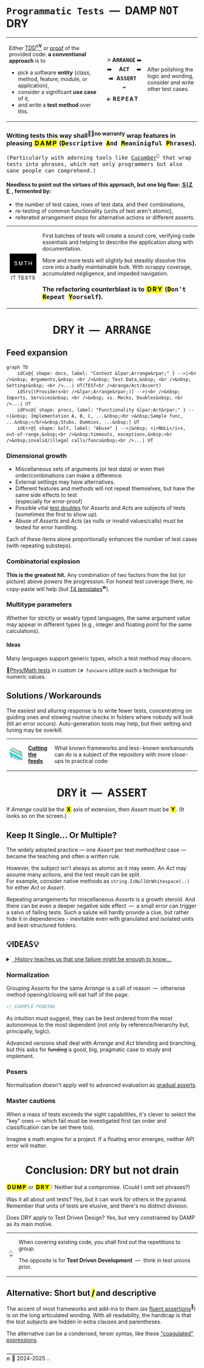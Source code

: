 # `Programmatic Tests` &nbsp;&mdash;&nbsp; DAMP <samp>NOT</samp> DRY

<table><tr><td><p>Either <a href="../../asDrive">TDD<sup>e<b>V</b></sup></a> or <a href="../../asQA">proof</a> of the provided code: <b>a conventional approach</b> is to</p>
    <ul>
        <li>pick a software <b>entity</b> (class, method, feature, module, or application),</li>
        <li>consider a significant <b>use case</b> of it,</li>
        <li>and write a <b>test method</b> over this.</li>
    </ul>
</td><td><p align="center">
↗️&nbsp;<b>A<samp>RRANGE</samp></b>&nbsp;➡️ <br />➡️&nbsp; &nbsp; &nbsp;<b>A<samp>CT</samp></b>&nbsp; &nbsp; &nbsp;➡️ <br />➡️&nbsp; <b>A<samp>SSERT&nbsp; ↩️</samp></b></p>
<p><b>&larr;&nbsp;R&thinsp;E&thinsp;P&thinsp;E&thinsp;A&thinsp;T</b></p></td><td><p>After polishing the logic and wording,<br />consider and write other test cases.</p>
</td></tr></table>

### Writing tests this way shall<sup>☝🏼no warranty</sup> wrap features in pleasing <mark>&thinsp;D&thinsp;A&thinsp;M&thinsp;P&thinsp;</mark> (<samp><mark>D</mark>escriptive <mark>A</mark>nd <mark>M</mark>eaninigful <mark>P</mark>hrases</samp>).
<samp>(Particularly with adorning tools like [Cucumber](https://cucumber.io/docs/guides/10-minute-tutorial/?lang=java#write-a-scenario)<sup>🔗</sup> that wrap tests into phrases, which not only programmers but also sane people can comprehend.)</samp>

#### Needless to point out the virtues of this approach, but one big flaw: <ins>&thinsp;<b>S&thinsp;I&thinsp;Z&thinsp;E</b>&nbsp;</ins>&thinsp;, fermented by:

* the number of test cases, rows of test data, and their combinations,
* re-testing of common functionality (units of test aren't atomic),
* reiterated arrangement steps for alternative actions or different asserts.</p>

<table><tr><td><picture><img alt="&nbsp;Black box of test (not of application)" src="../../../../_rsc/_img/memes/ItTestsSmth.jpg" /></picture>
</td><td>

First batches of tests will create a sound core, verifying code essentials and helping to describe the application along with documentation.

More and more tests will slightly but steadily dissolve this core into a badly maintainable bulk. With scrappy coverage, accumulated negligence, and impeded navigation.

### The refactoring counterblast is to <mark>&thinsp;<b>D&thinsp;R&thinsp;Y</b>&thinsp;</mark> (<samp><mark>D</mark>on't <mark>R</mark>epeat <mark>Y</mark>ourself</samp>).
</td></tr></table>

<h1 align="center">DRY it &nbsp;&mdash;&nbsp; A<samp>RRANGE</samp></h1>

## Feed expansion

```mermaid
graph TD
    idCx@{ shape: docs, label: "Context &lpar;Arrange&rpar;" } -->|<br />&nbsp; Arguments,&nbsp; <br />&nbsp; Test Data,&nbsp; <br />&nbsp; Settings&nbsp; <br />...| UT(TEST<br />Arange/Act/Assert)
    idSrv[(Providers<br />&lpar;Arrange&rpar;)] -->|<br />&nbsp; Imports, Services&nbsp; <br />&nbsp; vs. Mocks, Doubles&nbsp; <br />...| UT
    idFnc@{ shape: procs, label: "Functionality &lpar;Act&rpar;" } -->|&nbsp; Implementation A, B, C, ...&nbsp;<br >&nbsp;Sample func, ...&nbsp;</br>&nbsp;Stubs, Dummies, ...&nbsp;| UT
    idErr@{ shape: bolt, label: "Abuse" } -->|&nbsp; <i>NULL</i>s, out-of-range,&nbsp;<br />&nbsp;timeouts, exceptions,&nbsp;<br />&nbsp;invalid/illegal calls/funcs&nbsp;<br />...| UT

```

### Dimensional growth

* Miscellaneous sets of arguments (or test data) or even their order/combinations can make a difference.
* External settings may have alternatives.
* Different features and methods will not repeat themselves, but have the same side effects to test\
(especially for error-proof)
* Possible vital <ins>test doubles</ins> for _Asserts_ and _Acts_ are subjects of tests (sometimes the first to show up).
* Abuse of _Asserts_ and _Acts_ (as nulls or invalid values/calls) must be tested for error handling.

Each of these items alone proportionally enhances the number of test cases (with repeating substeps).

### Combinatorial explosion

**This is the greatest hit.** Any combination of two factors from the list (or picture) above _powers_ the progression. 
For honest test coverage there, no copy-paste will help (but [T4 templates](https://en.wikipedia.org/wiki/Text_Template_Transformation_Toolkit)<sup><b>w</b></sup>).

### Multitype parameters

Whether for strictly or weakly typed languages, the same argument value may appear in different types (e.g., integer and floating point for the same calculations).

#### Ideas

Many languages support generic types, which a test method may discern.

🧪[Phys/Math tests](https://github.com/byteshaus/use-dev/tree/main/src/TuttiFrutti/FuncStore.Convers.Tests/PhysMath) in custom <code></b>C#</b> funcware</code> utilize such a technique for numeric values.

## Solutions&thinsp;/&thinsp;Workarounds

The easiest and alluring response is to write fewer tests, concentrating on guiding ones and stowing routine checks in folders where nobody will look (till an error occurs). 
Auto-generation tools may help, but their setting and tuning may be overkill.

<table><tr></tr><tr>
<td><picture><img alt="&nbsp;READ-WRITE meets USE-DEV" width="100px" src="../../../../_rsc/_img/_nav/read-write_use-dev.png" /></picture></td><td>
    <a href="https://github.com/byteshaus/use-dev/blob/main/README%2B/tests/README%2B/prog_tests-cut_feeds.md"><b>Cutting<br />the feeds</b></a>
</td>
<td>

What known frameworks and less-known workarounds can do is a subject of the repository with more close-ups to practical code:
    
</td></tr></table>

<h1 align="center">D<samp>RY</samp> it &nbsp;&mdash;&nbsp; A<samp>SSERT</samp></h1>

If *Arrange* could be the **<mark>&thinsp;X&thinsp;</mark>** axis of extension, then *Assert* must be **<mark>&thinsp;Y&thinsp;</mark>**. (It looks so on the screen.)

## Keep It Single... Or Multiple?

The widely adopted practice &mdash; one *Assert* per test method/test case &mdash; became the teaching and often a written rule.

However, the subject isn't always as atomic as it may seem. An _Act_ may assume many actions, and the test result can be split.\
For example, consider native methods as `string.IsNullOrWhitespace(..)` for either *Act* or *Assert*.

Repeating arrangements for miscellaneous _Asserts_ is a growth steroid. 
And there can be even a deeper negative side effect &thinsp;&mdash;&thinsp; a small error can trigger a salvo of failing tests. 
Such a salute will hardly provide a clue, but rather hide it in dependencies - inevitable even with granulated and isolated units and best-structured folders.

## 💡I<samp>DEAS</samp>💡

<details><summary><ins>&nbsp; History teaches us that one failure might be enough to know...&nbsp;</ins></summary>
    
> &nbsp;\
> As in the anecdote about **Napoleon** enraged by the silence of cannons on a flank.\
A summoned general was eager to recount seven reasons, he knew, but was shortly interrupted with\
<samp>«Already one is more than enough for me».</samp>
>
> The same, the prominent physicist replied to [_"One Hundred Authors Against Einstein", 1931_](https://archive.org/details/HundertAutorenGegenEinstein):\
> <samp>"If I were wrong, it would only take one."</samp> (quoted in "A Brief History of Time", 1988, _Stephen Hawking_ )\
> &nbsp;

</details>

### Normalization

Grouping _Asserts_ for the same _Arrange_ is a call of reason &thinsp;&mdash;&thinsp; otherwise method opening/closing will eat half of the page.

```csharp
// EXAMPLE PENDING
```

As intuition must suggest, they can be best ordered from the most autonomous to the most dependent (not only by reference/hierarchy but, principally, logic).

Advanced versions shall deal with _Arrange_ and _Act_ blending and branching, but this asks for <s>funding</s> a good, big, pragmatic case to study and implement.

### Posers

Normalization doesn't apply well to advanced evaluation as [gradual asserts](https://github.com/byteshaus/use-dev/blob/main/README+/tests/README+/tests-gradual_assert.md).

### Master cautions

When a mass of tests exceeds the sight capabilities, it's clever to select the "key" ones &mdash; which fail must be investigated first (an order and classification can be set there too).

Imagine a math engine for a project. If a floating error emerges, neither API error will matter.

<h1 align="center">Conclusion: D<samp>RY</samp> but not drain</h1>

<mark>&thinsp;<b>D&thinsp;U&thinsp;M&thinsp;P</b>&thinsp;</mark> or <mark>&thinsp;<b>D&thinsp;R&thinsp;Y</b>&thinsp;</mark>❔ Neither but a compromise. (Could I omit set phrases?) 

Was it all about unit tests? Yes, but it can work for others in the pyramid. Remember that units of tests are elusive, and there's no distinct division.

Does DRY apply to Test Driven Design? Yes, but very constrained by DAMP as its main motive.

<table align="center"><tr></tr><tr><td>👆</td><td>
    
When covering existing code, you shall find out the repetitions to group.

The opposite is for **Test Driven Development** &nbsp;&mdash;&nbsp; think in test unions prior.

</td></tr></table>

## Alternative: Short but&thinsp;<mark>/</mark>&thinsp;and descriptive

The accent of most frameworks and add-ins to them (as [fluent assertions](https://fluentassertions.com)<sup>🔗</sup>) is on the long articulated wording. 
With all readability, the handicap is that the _test subjects_ are hidden in extra clauses and parentheses.

The alternative can be a condensed, terser syntax, like these ["coagulated" expressions](https://github.com/byteshaus/use-dev/blob/main/src/TuttiFrutti/FeatTest/README.md#assert-by-assign).

\___________\
🔚 🌙 2024-2025 ..

